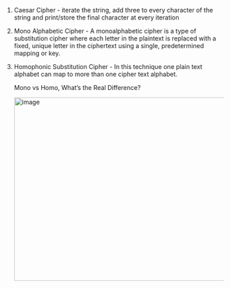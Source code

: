 1. Caesar Cipher - iterate the string, add three to every character of the string and print/store the final character at every iteration

2. Mono Alphabetic Cipher - A monoalphabetic cipher is a type of substitution cipher where each letter in the plaintext is replaced with a fixed, unique letter in      the ciphertext using a single, predetermined mapping or key.

3. Homophonic Substitution Cipher - In this technique one plain text alphabet can map to more than one cipher text alphabet.

   Mono vs Homo, What’s the Real Difference?

   <img width="707" height="421" alt="image" src="https://github.com/user-attachments/assets/7f086530-0349-4a1e-a879-d55d3d6e1534" />

